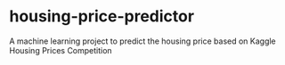 # housing-price-predictor
A machine learning project to predict the housing price based on Kaggle Housing Prices Competition
